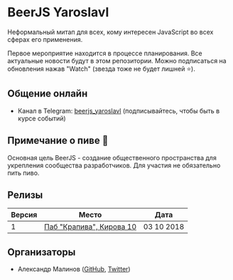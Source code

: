 # BeerJS Yaroslavl

Неформальный митап для всех, кому интересен JavaScript во всех сферах его применения.

Первое мероприятие находится в процессе планирования. Все актуальные новости будут в этом репозитории. Можно подписаться на обновления нажав "Watch" (звезда тоже не будет лишней :star:).

## Общение онлайн
- Канал в Telegram: [beerjs_yaroslavl](http://t.me/beerjs_yaroslavl) (подписывайтесь, чтобы быть в курсе событий)

## Примечание о пиве :beers:

Основная цель BeerJS - создание общественного пространства для укрепления сообщества разработчиков. Для участия не обязательно пить пиво.

## Релизы

Версия | Место  | Дата
-|-|-
1 | [Паб "Крапива", Кирова 10](https://yandex.ru/maps/-/CBBT6FXX1D) | 03 10 2018

## Организаторы

* Александр Малинов ([GitHub](https://github.com/xmalinov), [Twitter](https://twitter.com/xmalinov))
